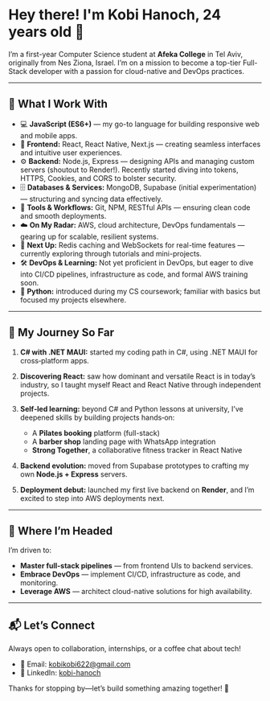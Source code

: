 # Hey there! I'm **Kobi Hanoch**, 24 years old 👋

I’m a first-year Computer Science student at **Afeka College** in Tel Aviv, originally from Nes Ziona, Israel. I’m on a mission to become a top-tier Full-Stack developer with a passion for cloud-native and DevOps practices.

---

## 🧰 What I Work With

* 💻 **JavaScript (ES6+)** — my go-to language for building responsive web and mobile apps.
* 📱 **Frontend:** React, React Native, Next.js — creating seamless interfaces and intuitive user experiences.
* ⚙️ **Backend:** Node.js, Express — designing APIs and managing custom servers (shoutout to Render!). Recently started diving into tokens, HTTPS, Cookies, and CORS to bolster security.
* 🗄️ **Databases & Services:** MongoDB, Supabase (initial experimentation) — structuring and syncing data effectively.
* 🔧 **Tools & Workflows:** Git, NPM, RESTful APIs — ensuring clean code and smooth deployments.
* ☁️ **On My Radar:** AWS, cloud architecture, DevOps fundamentals — gearing up for scalable, resilient systems.
* 🧭 **Next Up:** Redis caching and WebSockets for real-time features — currently exploring through tutorials and mini-projects.
* 🛠️ **DevOps & Learning:** Not yet proficient in DevOps, but eager to dive into CI/CD pipelines, infrastructure as code, and formal AWS training soon.
* 🐍 **Python:** introduced during my CS coursework; familiar with basics but focused my projects elsewhere.

---

## 🚀 My Journey So Far

1. **C# with .NET MAUI:** started my coding path in C#, using .NET MAUI for cross‑platform apps.
2. **Discovering React:** saw how dominant and versatile React is in today’s industry, so I taught myself React and React Native through independent projects.
3. **Self‑led learning:** beyond C# and Python lessons at university, I’ve deepened skills by building projects hands‑on:

   * A **Pilates booking** platform (full-stack)
   * A **barber shop** landing page with WhatsApp integration
   * **Strong Together**, a collaborative fitness tracker in React Native
4. **Backend evolution:** moved from Supabase prototypes to crafting my own **Node.js + Express** servers.
5. **Deployment debut:** launched my first live backend on **Render**, and I’m excited to step into AWS deployments next.

---

## 🎯 Where I’m Headed

I’m driven to:

* **Master full-stack pipelines** — from frontend UIs to backend services.
* **Embrace DevOps** — implement CI/CD, infrastructure as code, and monitoring.
* **Leverage AWS** — architect cloud-native solutions for high availability.

---

## 📬 Let’s Connect

Always open to collaboration, internships, or a coffee chat about tech!

* 📧 Email: [kobikobi622@gmail.com](mailto:kobikobi622@gmail.com)
* 🔗 LinkedIn: [kobi-hanoch](https://www.linkedin.com/in/kobi-hanoch-297522353/)

Thanks for stopping by—let’s build something amazing together! 🚀
